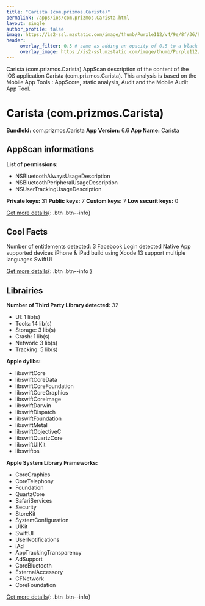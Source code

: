 ```yaml
---
title: "Carista (com.prizmos.Carista)"
permalink: /apps/ios/com.prizmos.Carista.html
layout: single
author_profile: false
image: https://is2-ssl.mzstatic.com/image/thumb/Purple112/v4/9e/8f/36/9e8f362d-b899-6199-b500-bf1cce86877e/AppIcon-0-0-1x_U007emarketing-0-0-0-6-0-0-sRGB-0-0-0-GLES2_U002c0-512MB-85-220-0-0.png/512x512bb.jpg
header: 
     overlay_filter: 0.5 # same as adding an opacity of 0.5 to a black background
     overlay_image: https://is2-ssl.mzstatic.com/image/thumb/Purple112/v4/9e/8f/36/9e8f362d-b899-6199-b500-bf1cce86877e/AppIcon-0-0-1x_U007emarketing-0-0-0-6-0-0-sRGB-0-0-0-GLES2_U002c0-512MB-85-220-0-0.png/512x512bb.jpg
---
```

Carista (com.prizmos.Carista) AppScan description of the content of the iOS application Carista (com.prizmos.Carista). This analysis is based on the Mobile App Tools : AppScore, static analysis, Audit and the Mobile Audit App Tool.

# Carista (com.prizmos.Carista)

**BundleId:** com.prizmos.Carista
**App Version:** 6.6
**App Name:** Carista


## AppScan informations 

**List of permissions:** 
- NSBluetoothAlwaysUsageDescription
- NSBluetoothPeripheralUsageDescription
- NSUserTrackingUsageDescription
  
  
**Private keys:** 31
**Public keys:** 7
**Custom keys:** 7
**Low securit keys:** 0
  
[Get more details](/pricing.html){: .btn .btn--info}

## Cool Facts

Number of entitlements detected: 3
Facebook Login detected
Native App
supported devices iPhone & iPad
build using Xcode 13
support multiple languages
SwiftUI
  
[Get more details](/pricing.html){: .btn .btn--info }

## Librairies 
**Number of Third Party Library detected:** 32
- UI: 1 lib(s)
- Tools: 14 lib(s)
- Storage: 3 lib(s)
- Crash: 1 lib(s)
- Network: 3 lib(s)
- Tracking: 5 lib(s)


**Apple dylibs:**
- libswiftCore
- libswiftCoreData
- libswiftCoreFoundation
- libswiftCoreGraphics
- libswiftCoreImage
- libswiftDarwin
- libswiftDispatch
- libswiftFoundation
- libswiftMetal
- libswiftObjectiveC
- libswiftQuartzCore
- libswiftUIKit
- libswiftos


**Apple System Library Frameworks:**
- CoreGraphics
- CoreTelephony
- Foundation
- QuartzCore
- SafariServices
- Security
- StoreKit
- SystemConfiguration
- UIKit
- SwiftUI
- UserNotifications
- iAd
- AppTrackingTransparency
- AdSupport
- CoreBluetooth
- ExternalAccessory
- CFNetwork
- CoreFoundation


  
[Get more details](/pricing.html){: .btn .btn--info}

